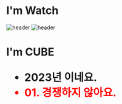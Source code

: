 # I'm Watch 

![header](https://capsule-render.vercel.app/api?type=cylinder) 
![header](https://capsule-render.vercel.app/api?text=Hello%World!)
<h1> I'm CUBE 
<ul>
 <li> 2023년 이네요.
 <li style="color:red"> 01. 경쟁하지 않아요.
  
  


